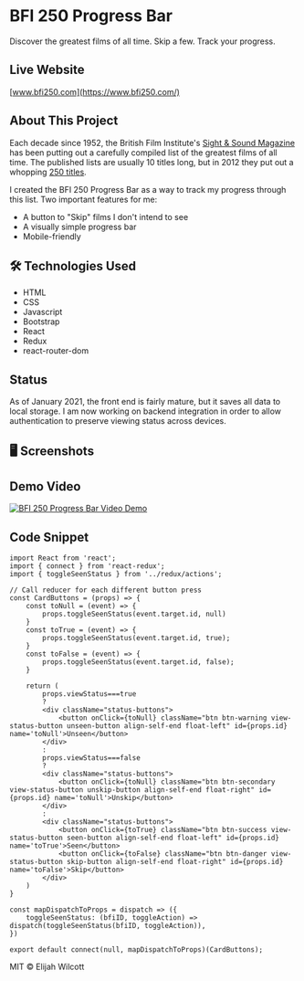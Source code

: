 # BFI 250 Progress Bar

Discover the greatest films of all time. Skip a few. Track your progress.

## Live Website

[www.bfi250.com](https://www.bfi250.com/)

## About This Project

Each decade since 1952, the British Film Institute's [Sight & Sound Magazine](https://en.wikipedia.org/wiki/Sight_%26_Sound) has been putting out a carefully compiled list of the greatest films of all time. The published lists are usually 10 titles long, but in 2012 they put out a whopping [250 titles](https://fanwithamovieyammer.wordpress.com/the-sight-sound-top-250-list/).

I created the BFI 250 Progress Bar as a way to track my progress through this list. Two important features for me:
- A button to "Skip" films I don't intend to see
- A visually simple progress bar
- Mobile-friendly

## :hammer_and_wrench: Technologies Used

- HTML
- CSS
- Javascript
- Bootstrap
- React
- Redux
- react-router-dom

## Status

As of January 2021, the front end is fairly mature, but it saves all data to local storage. I am now working on backend integration in order to allow authentication to preserve viewing status across devices.

## 🖥 Screenshots

## Demo Video

[![BFI 250 Progress Bar Video Demo](http://img.youtube.com/vi/07n1iiyvbys/0.jpg)](http://www.youtube.com/watch?v=07n1iiyvbys "Video Demo")

## Code Snippet

```
import React from 'react';
import { connect } from 'react-redux';
import { toggleSeenStatus } from '../redux/actions';

// Call reducer for each different button press
const CardButtons = (props) => {
    const toNull = (event) => {
        props.toggleSeenStatus(event.target.id, null)
    }
    const toTrue = (event) => {
        props.toggleSeenStatus(event.target.id, true);
    }
    const toFalse = (event) => {
        props.toggleSeenStatus(event.target.id, false);
    }

    return (
        props.viewStatus===true
        ?
        <div className="status-buttons">
            <button onClick={toNull} className="btn btn-warning view-status-button unseen-button align-self-end float-left" id={props.id} name='toNull'>Unseen</button>
        </div>
        :
        props.viewStatus===false
        ?
        <div className="status-buttons">
            <button onClick={toNull} className="btn btn-secondary view-status-button unskip-button align-self-end float-right" id={props.id} name='toNull'>Unskip</button> 
        </div>
        :
        <div className="status-buttons">
            <button onClick={toTrue} className="btn btn-success view-status-button seen-button align-self-end float-left" id={props.id} name='toTrue'>Seen</button>
            <button onClick={toFalse} className="btn btn-danger view-status-button skip-button align-self-end float-right" id={props.id} name='toFalse'>Skip</button>
        </div>
    )
}

const mapDispatchToProps = dispatch => ({
    toggleSeenStatus: (bfiID, toggleAction) => dispatch(toggleSeenStatus(bfiID, toggleAction)),
})  

export default connect(null, mapDispatchToProps)(CardButtons);

```

MIT © Elijah Wilcott
